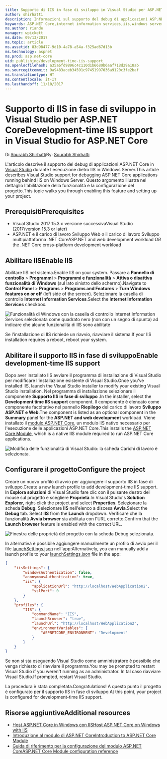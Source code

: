 ```yaml
---
title: Supporto di IIS in fase di sviluppo in Visual Studio per ASP.NET Core
author: shirhatti
description: Informazioni sul supporto del debug di applicazioni ASP.NET Core durante l'esecuzione dietro IIS in Windows Server.
keywords: ASP.NET Core,internet information services,iis,windows server,modulo asp.net core,debug
ms.author: riande
manager: wpickett
ms.date: 09/13/2017
ms.topic: article
ms.assetid: 83d98477-9d10-4a78-a54a-f325ad67d13b
ms.technology: aspnet
ms.prod: asp.net-core
uid: publishing/development-time-iis-support
ms.openlocfilehash: a35a6fd9896c4c110d1b6680b6aaf718d29a18ab
ms.sourcegitcommit: 9a9483aceb34591c97451997036a9120c3fe2baf
ms.translationtype: HT
ms.contentlocale: it-IT
ms.lasthandoff: 11/10/2017
---
```

# <a name="development-time-iis-support-in-visual-studio-for-aspnet-core"></a><span data-ttu-id="d9545-104">Supporto di IIS in fase di sviluppo in Visual Studio per ASP.NET Core</span><span class="sxs-lookup"><span data-stu-id="d9545-104">Development-time IIS support in Visual Studio for ASP.NET Core</span></span>

<span data-ttu-id="d9545-105">Di [Sourabh Shirhatti](https://twitter.com/sshirhatti)</span><span class="sxs-lookup"><span data-stu-id="d9545-105">By: [Sourabh Shirhatti](https://twitter.com/sshirhatti)</span></span>

<span data-ttu-id="d9545-106">L'articolo descrive il supporto del debug di applicazioni ASP.NET Core in [Visual Studio](https://www.visualstudio.com/vs/) durante l'esecuzione dietro IIS in Windows Server.</span><span class="sxs-lookup"><span data-stu-id="d9545-106">This article describes [Visual Studio](https://www.visualstudio.com/vs/) support for debugging ASP.NET Core applications running behind IIS on Windows Server.</span></span> <span data-ttu-id="d9545-107">Questo argomento illustra nel dettaglio l'abilitazione della funzionalità e la configurazione del progetto.</span><span class="sxs-lookup"><span data-stu-id="d9545-107">This topic walks you through enabling this feature and setting up your project.</span></span>

## <a name="prerequisites"></a><span data-ttu-id="d9545-108">Prerequisiti</span><span class="sxs-lookup"><span data-stu-id="d9545-108">Prerequisites</span></span>

* <span data-ttu-id="d9545-109">Visual Studio 2017 15.3 o versione successiva</span><span class="sxs-lookup"><span data-stu-id="d9545-109">Visual Studio (2017/version 15.3 or later)</span></span>
* <span data-ttu-id="d9545-110">ASP.NET e il carico di lavoro Sviluppo Web *o* il carico di lavoro Sviluppo multipiattaforma .NET Core</span><span class="sxs-lookup"><span data-stu-id="d9545-110">ASP.NET and web development workload *OR* the .NET Core cross-platform development workload</span></span>

## <a name="enable-iis"></a><span data-ttu-id="d9545-111">Abilitare IIS</span><span class="sxs-lookup"><span data-stu-id="d9545-111">Enable IIS</span></span>

<span data-ttu-id="d9545-112">Abilitare IIS nel sistema.</span><span class="sxs-lookup"><span data-stu-id="d9545-112">Enable IIS on your system.</span></span> <span data-ttu-id="d9545-113">Passare a **Pannello di controllo** > **Programmi** > **Programmi e funzionalità** > **Attiva o disattiva funzionalità di Windows** (sul lato sinistro dello schermo).</span><span class="sxs-lookup"><span data-stu-id="d9545-113">Navigate to **Control Panel** > **Programs** > **Programs and Features** > **Turn Windows features on or off** (left side of the screen).</span></span> <span data-ttu-id="d9545-114">Selezionare la casella di controllo **Internet Information Services**.</span><span class="sxs-lookup"><span data-stu-id="d9545-114">Select the **Internet Information Services** checkbox.</span></span>

![Funzionalità di Windows con la casella di controllo Internet Information Services selezionata come quadrato nero (non con un segno di spunta) ad indicare che alcune funzionalità di IIS sono abilitate](development-time-iis-support/_static/enable_iis.png)

<span data-ttu-id="d9545-116">Se l'installazione di IIS richiede un riavvio, riavviare il sistema.</span><span class="sxs-lookup"><span data-stu-id="d9545-116">If your IIS installation requires a reboot, reboot your system.</span></span>

## <a name="enable-development-time-iis-support"></a><span data-ttu-id="d9545-117">Abilitare il supporto IIS in fase di sviluppo</span><span class="sxs-lookup"><span data-stu-id="d9545-117">Enable development-time IIS support</span></span>

<span data-ttu-id="d9545-118">Dopo aver installato IIS avviare il programma di installazione di Visual Studio per modificare l'installazione esistente di Visual Studio.</span><span class="sxs-lookup"><span data-stu-id="d9545-118">Once you've installed IIS, launch the Visual Studio installer to modify your existing Visual Studio installation.</span></span> <span data-ttu-id="d9545-119">Nel programma di installazione selezionare il componente **Supporto IIS in fase di sviluppo** .</span><span class="sxs-lookup"><span data-stu-id="d9545-119">In the installer, select the **Development time IIS support** component.</span></span> <span data-ttu-id="d9545-120">Il componente è elencato come componente facoltativo nel pannello **Riepilogo** del carico di lavoro **Sviluppo ASP.NET e Web**.</span><span class="sxs-lookup"><span data-stu-id="d9545-120">The component is listed as an optional component in the **Summary** panel for the **ASP.NET and web development** workload.</span></span> <span data-ttu-id="d9545-121">Viene installato il [modulo ASP.NET Core](xref:fundamentals/servers/aspnet-core-module), un modulo IIS nativo necessario per l'esecuzione delle applicazioni ASP.NET Core.</span><span class="sxs-lookup"><span data-stu-id="d9545-121">This installs the [ASP.NET Core Module](xref:fundamentals/servers/aspnet-core-module), which is a native IIS module required to run ASP.NET Core applications.</span></span>

![Modifica delle funzionalità di Visual Studio: la scheda Carichi di lavoro è selezionata.](development-time-iis-support/_static/development_time_support.png)

## <a name="configure-the-project"></a><span data-ttu-id="d9545-125">Configurare il progetto</span><span class="sxs-lookup"><span data-stu-id="d9545-125">Configure the project</span></span>

<span data-ttu-id="d9545-126">Creare un nuovo profilo di avvio per aggiungere il supporto IIS in fase di sviluppo.</span><span class="sxs-lookup"><span data-stu-id="d9545-126">Create a new launch profile to add development-time IIS support.</span></span> <span data-ttu-id="d9545-127">In **Esplora soluzioni** di Visual Studio fare clic con il pulsante destro del mouse sul progetto e scegliere **Proprietà**.</span><span class="sxs-lookup"><span data-stu-id="d9545-127">In Visual Studio's **Solution Explorer**, right-click the project and select **Properties**.</span></span> <span data-ttu-id="d9545-128">Selezionare la scheda **Debug**. Selezionare **IIS** nell'elenco a discesa **Avvia**.</span><span class="sxs-lookup"><span data-stu-id="d9545-128">Select the **Debug** tab. Select **IIS** from the **Launch** dropdown.</span></span> <span data-ttu-id="d9545-129">Verificare che la funzionalità **Avvia browser** sia abilitata con l'URL corretto.</span><span class="sxs-lookup"><span data-stu-id="d9545-129">Confirm that the **Launch browser** feature is enabled with the correct URL.</span></span>

![Finestra delle proprietà del progetto con la scheda Debug selezionata.](development-time-iis-support/_static/project_properties.png)

<span data-ttu-id="d9545-134">In alternativa è possibile aggiungere manualmente un profilo di avvio per il file [launchSettings.json](http://json.schemastore.org/launchsettings) nell'app:</span><span class="sxs-lookup"><span data-stu-id="d9545-134">Alternatively, you can manually add a launch profile to your [launchSettings.json](http://json.schemastore.org/launchsettings) file in the app:</span></span>

```json
{
    "iisSettings": {
        "windowsAuthentication": false,
        "anonymousAuthentication": true,
        "iis": {
            "applicationUrl": "http://localhost/WebApplication2",
            "sslPort": 0
        }
    },
    "profiles": {
        "IIS": {
            "commandName": "IIS",
            "launchBrowser": "true",
            "launchUrl": "http://localhost/WebApplication2",
            "environmentVariables": {
                "ASPNETCORE_ENVIRONMENT": "Development"
            }
        }
    }
}
```

<span data-ttu-id="d9545-135">Se non si sta eseguendo Visual Studio come amministratore è possibile che venga richiesto di riavviare il programma.</span><span class="sxs-lookup"><span data-stu-id="d9545-135">You may be prompted to restart Visual Studio if you weren't running as an administrator.</span></span> <span data-ttu-id="d9545-136">In tal caso riavviare Visual Studio.</span><span class="sxs-lookup"><span data-stu-id="d9545-136">If prompted, restart Visual Studio.</span></span>

<span data-ttu-id="d9545-137">La procedura è stata completata.</span><span class="sxs-lookup"><span data-stu-id="d9545-137">Congratulations!</span></span> <span data-ttu-id="d9545-138">A questo punto il progetto è configurato per il supporto IIS in fase di sviluppo.</span><span class="sxs-lookup"><span data-stu-id="d9545-138">At this point, your project is configured for development-time IIS support.</span></span> 

## <a name="additional-resources"></a><span data-ttu-id="d9545-139">Risorse aggiuntive</span><span class="sxs-lookup"><span data-stu-id="d9545-139">Additional resources</span></span>

* [<span data-ttu-id="d9545-140">Host ASP.NET Core in Windows con IIS</span><span class="sxs-lookup"><span data-stu-id="d9545-140">Host ASP.NET Core on Windows with IIS</span></span>](xref:publishing/iis)
* [<span data-ttu-id="d9545-141">Introduzione al modulo di ASP.NET Core</span><span class="sxs-lookup"><span data-stu-id="d9545-141">Introduction to ASP.NET Core Module</span></span>](xref:fundamentals/servers/aspnet-core-module)
* [<span data-ttu-id="d9545-142">Guida di riferimento per la configurazione del modulo ASP.NET Core</span><span class="sxs-lookup"><span data-stu-id="d9545-142">ASP.NET Core Module configuration reference</span></span>](xref:hosting/aspnet-core-module)
